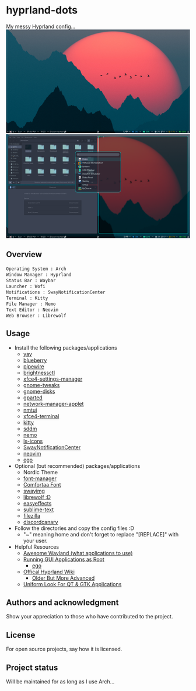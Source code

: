 # hyprland-dots
My messy Hyprland config...
![Hyprland Desktop](/images/screenshot1.png "Desktop")
![What Workflow Might Look Like...](/images/screenshot2.png "Desktop with apps")
## Overview

    Operating System : Arch
    Window Manager : Hyprland
    Status Bar : Waybar
    Launcher : Wofi
    Notifications : SwayNotificationCenter
    Terminal : Kitty
    File Manager : Nemo
    Text Editor : Neovim
    Web Browser : Librewolf
## Usage
- Install the following packages/applications
    - [yay](https://github.com/Jguer/yay)
    - [blueberry](https://archlinux.org/packages/community/any/blueberry/)
    - [pipewire](https://archlinux.org/packages/extra/x86_64/pipewire/)
    - [brightnessctl](https://aur.archlinux.org/packages/brightnessctl-git)
    - [xfce4-settings-manager](https://archlinux.org/packages/extra/x86_64/xfce4-settings/)
    - [gnome-tweaks](https://archlinux.org/packages/extra/any/gnome-tweaks/)
    - [gnome-disks](https://archlinux.org/packages/extra/x86_64/gnome-disk-utility/)
    - [gparted](https://archlinux.org/packages/extra/x86_64/gparted/)
    - [network-manager-applet](https://wiki.archlinux.org/title/NetworkManager)
    - [nmtui](https://wiki.archlinux.org/title/NetworkManager)
    - [xfce4-terminal](https://archlinux.org/packages/extra/x86_64/xfce4-terminal/)
    - [kitty](https://archlinux.org/packages/community/x86_64/kitty/)
    - [sddm](https://archlinux.org/packages/extra/x86_64/sddm/)
    - [nemo](https://archlinux.org/packages/community/x86_64/nemo/t)
    - [ls-icons](https://github.com/sebastiencs/ls-icons)
    - [SwayNotificationCenter](https://github.com/ErikReider/SwayNotificationCenter)
    - [neovim](https://archlinux.org/packages/community/x86_64/neovim/)
    - [ego](https://github.com/intgr/ego) 
- Optional (but recommended) packages/applications
    - Nordic Theme
    - [font-manager](https://aur.archlinux.org/packages/font-manager-git)
    - [Comfortaa Font](https://fonts.google.com/specimen/Comfortaa)
    - [swayimg](https://github.com/artemsen/swayimg)
    - [librewolf :D](https://librewolf.net/installation/arch/)
    - [easyeffects](https://archlinux.org/packages/community/x86_64/easyeffects/)
    - [sublime-text](https://www.sublimetext.com/docs/linux_repositories.html)
    - [filezilla](https://archlinux.org/packages/community/x86_64/filezilla/)
    - [discordcanary](https://archlinux.org/packages/community/x86_64/discord-canary/)
- Follow the directories and copy the config files :D
    - "~" meaning home and don't forget to replace "[REPLACE]" with your user.
- Helpful Resources
    - [Awesome Wayland (what applications to use)](https://github.com/natpen/awesome-wayland)
    - [Running GUI Applications as Root](https://wiki.archlinux.org/title/Running_GUI_applications_as_root)
        - [ego](https://github.com/intgr/ego) 
    - [Offical Hyprland Wiki](https://wiki.hyprland.org/Configuring/Basic-Config/)
        - [Older But More Advanced](https://github.com/hyprwm/Hyprland/wiki/Advanced-config)
    - [Uniform Look For QT & GTK Applications](https://wiki.archlinux.org/title/Uniform_look_for_Qt_and_GTK_applications)

## Authors and acknowledgment
Show your appreciation to those who have contributed to the project.

## License
For open source projects, say how it is licensed.

## Project status
Will be maintained for as long as I use Arch...
